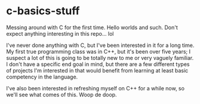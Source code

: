 # c-basics-stuff
Messing around with C for the first time. Hello worlds and such. Don't expect anything interesting in this repo... lol


I've never done anything with C, but I've been interested in it for a long time. My first true programming class was in C++, but it's been over five years; I suspect a lot of this is going to be totally new to me or very vaguely familiar. I don't have a specific end goal in mind, but there are a few different types of projects I'm interested in that would benefit from learning at least basic competency in the language.

I've also been interested in refreshing myself on C++ for a while now, so we'll see what comes of this. Woop de doop.
